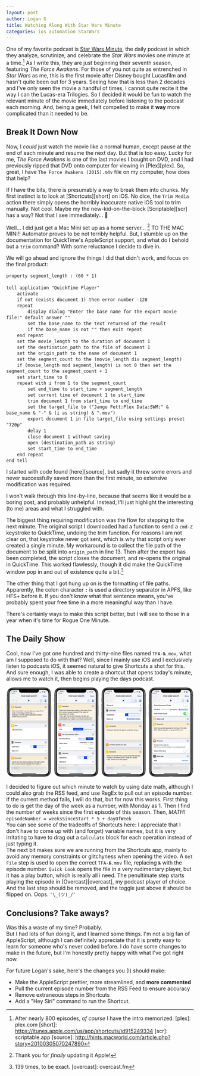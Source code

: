 ```yaml
---
layout: post
author: Logan G
title: Watching Along With Star Wars Minute
categories: ios automation StarWars
---
```


One of my favorite podcast is [Star Wars Minute][SWM], the daily podcast in which they analyze, scrutinize, and celebrate the _Star Wars_ movies one minute at a time.[^1]  As I write this, they are just beginning their seventh season, featuring _The Force Awakens_. For those of you not quite as entrenched in _Star Wars_ as me, this is the first movie after Disney bought Lucasfilm and hasn't quite been out for 3 years. Seeing how that is less than 2 decades and I've only seen the movie a handful of times, I cannot quite recite it the way I can the Lucas-era Trilogies. So I decided it would be fun to watch the relevant minute of the movie immediately before listening to the podcast each morning. And, being a geek, I felt compelled to make it **way** more complicated than it needed to be.  

## Break It Down Now
Now, I _could_ just watch the movie like a normal human, except pause at the end of each minute and resume the next day. But that is too easy. Lucky for me, _The Force Awakens_ is one of the last movies I bought on DVD, and I had previously ripped that DVD onto computer for viewing in [Plex][plex]. So, great, I have `The Force Awakens (2015).m4v` file on my computer, how does that help?   

If I have the bits, there is presumably a way to break them into chunks. My first instinct is to look at [Shortcuts][short] on iOS. No dice, the `Trim Media` action there simply opens the horribly inaccurate native iOS tool to trim manually. Not cool. Maybe my the new-kid-on-the-block [Scriptable][scr] has a way? Not that I see immediately… 🤔  

Well… I did just get a Mac Mini set up as a home server… [^2] TO THE MAC MINI!! Automator proves to be not terribly helpful. But, I stumble up on the documentation for QuickTime's AppleScript support, and what do I behold but a `trim` command? With some reluctance I decide to dive in.   

We will go ahead and ignore the things I did that didn't work, and focus on the final product:  

```applescript
property segment_length : (60 * 1)

tell application "QuickTime Player"
	activate
	if not (exists document 1) then error number -128
	repeat
		display dialog "Enter the base name for the export movie file:" default answer ""
		set the base_name to the text returned of the result
		if the base_name is not "" then exit repeat
	end repeat
	set the movie_length to the duration of document 1
	set the destination_path to the file of document 1
	set the origin_path to the name of document 1
	set the segment_count to the (movie_length div segment_length)
	if (movie_length mod segment_length) is not 0 then set the segment_count to the segment_count + 1
	set start_time to 0
	repeat with i from 1 to the segment_count
		set end_time to start_time + segment_length
		set current time of document 1 to start_time
		trim document 1 from start_time to end_time
		set the target_file to ("Jango Fett:Plex Data:SWM:" & base_name & "-" & (i as string) & ".mov")
		export document 1 in file target_file using settings preset "720p"
		delay 1
		close document 1 without saving
		open (destination_path as string)
		set start_time to end_time
	end repeat
end tell
```
I started with code found [here][source], but sadly it threw some errors and never successfully saved more than the first minute, so extensive modification was required.  

I won't walk through this line-by-line, because that seems like it would be a boring post, and probably unhelpful. Instead, I'll just highlight the interesting (to me) areas and what I struggled with.  

The biggest thing requiring modification was the flow for stepping to the next minute. The original script I downloaded had a function to send a `cmd-Z` keystroke to QuickTime, undoing the trim function. For reasons I am not clear on, that keystroke never got sent, which is why that script only ever created a single minute. My workaround is to collect the file path of the document to be split into `origin_path` in line 13. Then after the export has been completed, the script closes the document, and re-opens the original in QuickTime. This worked flawlessly, though it did make the QuickTime window pop in and out of existence quite a bit.[^3]

The other thing that I got hung up on is the formatting of file paths. Apparently, the colon character `:` is used a directory separator in APFS, like HFS+ before it. If you don't know what that sentence means, you've probably spent your free time in a more meaningful way than I have.  

There's certainly ways to make this script better, but I will see to those in a year when it's time for Rogue One Minute.  

## The Daily Show
Cool, now I've got one hundred and thirty-nine files named `TFA-№.mov`, what am I supposed to do with that? Well, since I mainly use iOS and I exclusively listen to podcasts iOS, it seemed natural to give Shortcuts a shot for this. And sure enough, I was able to create a shortcut that opens today's minute, allows me to watch it, then begins playing the days podcast.  

![My Star Wars Minute Shortcut](\images\2018-11-SWM.png)

I decided to figure out which minute to watch by using date math, although I could also grab the RSS feed, and use RegEx to pull out an episode number. If the current method fails, I will do that, but for now this works. First thing to do is get the day of the week as a number, with Monday as 1. Then I find the number of weeks since the first episode of this season. Then, _MATH!_  
`episodeNumber = weeksSinceStart * 5 + dayOfWeek`  
You can see some of the tradeoffs of Shortcuts here: I appreciate that I don't have to come up with (and forget) variable names, but it is very irritating to have to drag out a `Calculate` block for each operation instead of just typing it.  
The next bit makes sure we are running from the Shortcuts app, mainly to avoid any memory constraints or glitchyness when opening the video. A `Get File` step is used to open the correct `TFA-№.mov` file, replacing `№` with the episode number. `Quick Look` opens the file in a very rudimentary player, but it has a play button, which is really all i need. The penultimate step starts playing the episode in [Overcast][overcast], my podcast player of choice. And the last step should be removed, and the toggle just above it should be flipped on. Oops. `¯\_(ツ)_/¯`

## Conclusions? Take aways?
Was this a waste of my time? Probably.  
But I had lots of fun doing it, and I learned some things. I'm not a big fan of AppleScript, although I can definitely appreciate that it is pretty easy to learn for someone who's never coded before. I do have some changes to make in the future, but I'm honestly pretty happy with what I've got right now.

For future Logan's sake, here's the changes you (I) should make:
- Make the AppleScript prettier, more streamlined, and **more commented**
- Pull the current episode number from the RSS Feed to ensure accuracy
- Remove extraneous steps in Shortcuts
- Add a "Hey Siri" command to run the Shortcut.

[SWM]: starwarsminute.com
[^1]: After nearly 800 episodes, _of course_ I have the intro memorized.
[plex]: plex.com
[short]: https://itunes.apple.com/us/app/shortcuts/id915249334
[scr]: scriptable.app
[source]: http://hints.macworld.com/article.php?story=20100305070247890
[^2]: Thank you for _finally_ updating it Apple!
[^3]: 139 times, to be exact.
[overcast]: overcast.fm
